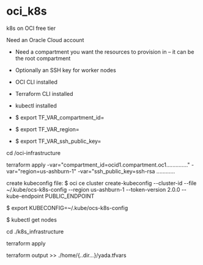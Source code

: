 # oci_k8s
k8s on OCI free tier

Need an Oracle Cloud account
- Need a compartment you want the resources to provision in – it can be the root compartment  

- Optionally an SSH key for worker nodes 

- OCI CLI installed

- Terraform CLI installed

- kubectl installed



- $ export TF_VAR_compartment_id=<your compartment ocid>
- $ export TF_VAR_region=<your region>
- $ export TF_VAR_ssh_public_key=<your public key>
  
cd /oci-infrastructure

  terraform apply -var="compartment_id=ocid1.compartment.oc1.............." -var="region=us-ashburn-1" -var="ssh_public_key=ssh-rsa ............
  
create kubeconfig file:
$ oci ce cluster create-kubeconfig --cluster-id <cluster OCID> --file ~/.kube/ocs-k8s-config --region us-ashburn-1  --token-version 2.0.0 --kube-endpoint PUBLIC_ENDPOINT

$ export KUBECONFIG=~/.kube/ocs-k8s-config

$ kubectl get nodes  

cd ./k8s_infrastructure
  
terraform apply


terraform output >> ./home/{..dir...}/yada.tfvars